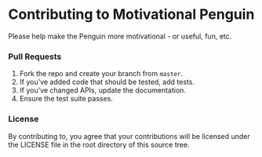 # Contributing to Motivational Penguin

Please help make the Penguin more motivational - or useful, fun, etc.

### Pull Requests

1. Fork the repo and create your branch from `master`.
2. If you've added code that should be tested, add tests.
3. If you've changed APIs, update the documentation.
4. Ensure the test suite passes.

### License
By contributing to, you agree that your contributions will be licensed under the LICENSE file in the root directory of this source tree.
